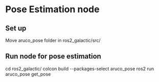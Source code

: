 # Pose Estimation node

## Set up
Move aruco_pose folder in ros2_galactic/src/

## Run node for pose estimation

cd ros2_galactic/
colcon build --packages-select aruco_pose
ros2 run aruco_pose get_pose
